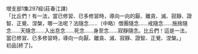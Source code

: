 增支部1集297經(莊春江譯)  
「比丘們！有一法，當已修習、已多修習時，導向一向的厭、離貪、滅、寂靜、證智、正覺、涅槃，哪一法呢？法隨念……（中略）僧團隨念……戒隨念……施捨隨念……天隨念……入出息念……死念……身至念……寂靜隨念。比丘們！這是一法，當已修習、已多修習時，導向一向厭、離貪、滅、寂靜、證智、正覺、涅槃。」  
初品[終了]。  
  
  

